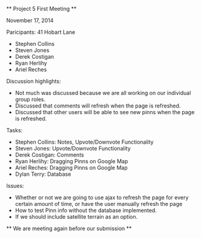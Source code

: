 ** Project 5 First Meeting **

November 17, 2014

Paricipants: 41 Hobart Lane
- Stephen Collins
- Steven Jones
- Derek Costigan
- Ryan Herlihy
- Ariel Reches

Discussion highlights:
- Not much was discussed because we are all working on our individual group roles.
- Discussed that comments will refresh when the page is refreshed.
- Discussed that other users will be able to see new pinns when the page is refreshed.

Tasks:
- Stephen Collins: Notes, Upvote/Downvote Functionality
- Steven Jones: Upvote/Downvote Functionality
- Derek Costigan: Comments
- Ryan Herlihy: Dragging Pinns on Google Map
- Ariel Reches: Dragging Pinns on Google Map
- Dylan Terry: Database

Issues:
- Whether or not we are going to use ajax to refresh the page for every certain amount of time, or have the user manually refresh the page
- How to test Pinn info without the database implemented.
- If we should include satellite terrain as an option.

** We are meeting again before our submission **